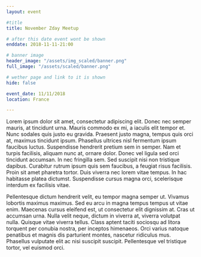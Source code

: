 ```yaml
---
layout: event

#title
title: November Zday Meetup

# after this date event wont be shown
enddate: 2018-11-11-21:00

# banner image
header_image: "/assets/img_scaled/banner.png"
full_image: "/assets/scaled/banner.png"

# wether page and link to it is shown
hide: false

event_date: 11/11/2018
location: France

---
```


Lorem ipsum dolor sit amet, consectetur adipiscing elit. Donec nec semper mauris, at tincidunt urna. Mauris commodo ex mi, a iaculis elit tempor et. Nunc sodales quis justo eu gravida. Praesent justo magna, tempus quis orci at, maximus tincidunt ipsum. Phasellus ultrices nisl fermentum ipsum faucibus luctus. Suspendisse hendrerit pretium sem in semper. Nam et turpis facilisis, aliquam nunc at, ornare dolor. Donec vel ligula sed orci tincidunt accumsan. In nec fringilla sem. Sed suscipit nisi non tristique dapibus. Curabitur rutrum ipsum quis sem faucibus, a feugiat risus facilisis. Proin sit amet pharetra tortor. Duis viverra nec lorem vitae tempus. In hac habitasse platea dictumst. Suspendisse cursus magna orci, scelerisque interdum ex facilisis vitae.

Pellentesque dictum hendrerit velit, eu tempor magna semper ut. Vivamus lobortis maximus maximus. Sed eu arcu in magna tempus tempus ut vitae enim. Maecenas cursus eleifend est, ut consectetur elit dignissim at. Cras ut accumsan urna. Nulla velit neque, dictum in viverra at, viverra volutpat nulla. Quisque vitae viverra tellus. Class aptent taciti sociosqu ad litora torquent per conubia nostra, per inceptos himenaeos. Orci varius natoque penatibus et magnis dis parturient montes, nascetur ridiculus mus. Phasellus vulputate elit ac nisi suscipit suscipit. Pellentesque vel tristique tortor, vel euismod orci.
